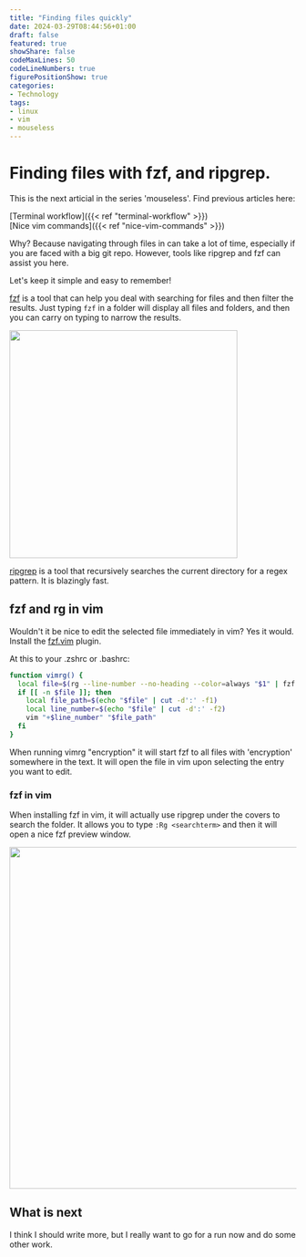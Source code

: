 ```yaml
---
title: "Finding files quickly"
date: 2024-03-29T08:44:56+01:00
draft: false
featured: true
showShare: false
codeMaxLines: 50 
codeLineNumbers: true 
figurePositionShow: true 
categories:
- Technology 
tags:
- linux
- vim
- mouseless
---
```


# Finding files with fzf, and ripgrep.

This is the next articial in the series 'mouseless'. Find previous articles here: 

[Terminal workflow]({{< ref "terminal-workflow" >}})  
[Nice vim commands]({{< ref "nice-vim-commands" >}})

Why? Because navigating through files in can take a lot of time, especially if you are faced with a big git repo. However, tools like ripgrep and fzf can assist you here. 

Let's keep it simple and easy to remember!

[fzf](https://github.com/junegunn/fzf) is a tool that can help you deal with searching for files and then filter the results.
Just typing `fzf` in a folder will display all files and folders, and then you can carry on typing to narrow the results.

<img src="/fzf.png" width="400">

[ripgrep](https://github.com/BurntSushi/ripgrep) is a tool that recursively searches the current directory for a regex pattern. It is blazingly fast. 


## fzf and rg in vim

Wouldn't it be nice to edit the selected file immediately in vim?
Yes it would. Install the [fzf.vim](https://github.com/junegunn/fzf.vim) plugin. 

At this to your .zshrc or .bashrc:

```sh
function vimrg() {
  local file=$(rg --line-number --no-heading --color=always "$1" | fzf --ansi --delimiter=':' --preview 'rg --color=always --context 2 {1} {2}' --preview-window=hidden --no-height )
  if [[ -n $file ]]; then
    local file_path=$(echo "$file" | cut -d':' -f1)
    local line_number=$(echo "$file" | cut -d':' -f2)
    vim "+$line_number" "$file_path"
  fi
}

```
When running vimrg "encryption" it will start fzf to all files with 'encryption' somewhere in the text. It will open the file in vim upon selecting the entry you want to edit.


### fzf in vim
When installing fzf in vim, it will actually use ripgrep under the covers to search the folder.
It allows you to type `:Rg <searchterm>` and then it will open a nice fzf preview window.

<img src="/rg-vim.png" width="600">


## What is next

I think I should write more, but I really want to go for a run now and do some other work.




